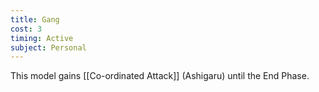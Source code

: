 ```yaml
---
title: Gang
cost: 3
timing: Active
subject: Personal
---
```

This model gains [[Co-ordinated Attack]] (Ashigaru) until the End Phase.